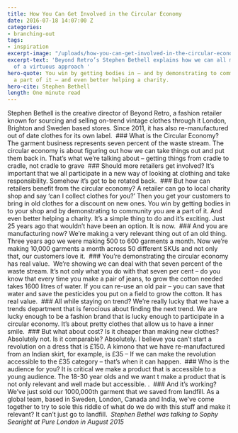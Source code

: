 ```yaml
---
title: How You Can Get Involved in the Circular Economy
date: 2016-07-18 14:07:00 Z
categories:
- branching-out
tags:
- inspiration
excerpt-image: "/uploads/how-you-can-get-involved-in-the-circular-economy-1.jpg"
excerpt-text: 'Beyond Retro’s Stephen Bethell explains how we can all make the most
  of a virtuous approach '
hero-quote: You win by getting bodies in – and by demonstrating to community you are
  a part of it – and even better helping a charity.
hero-cite: Stephen Bethell
length: One minute read
---
```


Stephen Bethell is the creative director of Beyond Retro, a fashion retailer known for sourcing and selling on-trend vintage clothes through it London, Brighton and Sweden based stores. Since 2011, it has also re-manufactured out of date clothes for its own label. 
 ### What is the Circular Economy? The garment business represents seven percent of the waste stream. The circular economy is about figuring out how we can take things out and put them back in. That’s what we’re talking about – getting things from cradle to cradle, not cradle to grave 
 ### Should more retailers get involved? It’s important that we all participate in a new way of looking at clothing and take responsibility. Somehow it’s got to be rotated back.
 ### But how can retailers benefit from the circular economy? A retailer can go to local charity shop and say ‘can I collect clothes for you?’ Then you get your customers to bring in old clothes for a discount on new ones. You win by getting bodies in to your shop and by demonstrating to community you are a part of it. And even better helping a charity. It’s a simple thing to do and it’s exciting. Just 25 years ago that wouldn’t have been an option. It is now.
 ### And you are manufacturing now? We’re making a very relevant thing out of an old thing. Three years ago we were making 500 to 600 garments a month. Now we’re making 10,000 garments a month across 50 different SKUs and not only that, our customers love it.
 ### You’re demonstrating the circular economy has real value.  We’re showing we can deal with that seven percent of the waste stream. It’s not only what you do with that seven per cent – do you know that every time you make a pair of jeans, to grow the cotton needed takes 1600 litres of water. If you can re-use an old pair – you can save that water and save the pesticides you put on a field to grow the cotton. It has real value.
 ### All while staying on trend? We’re really lucky that we have a trends department that is ferocious about finding the next trend. We are lucky enough to be a fashion brand that is lucky enough to participate in a circular economy. It’s about pretty clothes that allow us to have a inner smile. 
 ### But what about cost? Is it cheaper than making new clothes? Absolutely not. Is it comparable? Absolutely. I believe you can’t start a revolution on a dress that is £150. A kimono that we have re-manufactured from an Indian skirt, for example, is £35 – If we can make the revolution accessible to the £35 category – that’s when it can happen.
 ### Who is the audience for you? It is critical we make a product that is accessible to a young audience. The 18-30 year olds and we want t make a product that is not only relevant and well made but accessible. .
 ### And it’s working? We’ve just sold our 1000,000th garment that we saved from landfill. As a global team, based in Sweden, London, Canada and India, we’ve come together to try to sole this riddle of what do we do with this stuff and make it relevant? It can’t just go to landfill.
 *Stephen Bethel was talking to Sophy Searight at Pure London in August 2015* 